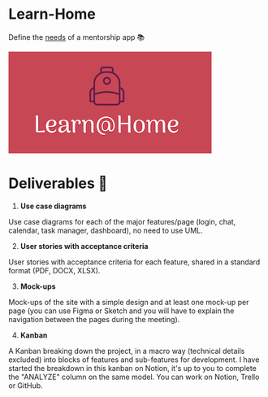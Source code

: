 # Learn-Home

Define the [needs](./Notes+-+Réunion+Learn@Home.pdf) of a mentorship app 📚

![Logo](./15975912807474_Screen%20Shot%202020-08-16%20at%2017.19.38.png "openclassrooms, P10")

# Deliverables 🚚

1. **Use case diagrams**

Use case diagrams for each of the major features/page (login, chat, calendar, task manager, dashboard), no need to use UML.

2. **User stories with acceptance criteria**

User stories with acceptance criteria for each feature, shared in a standard format (PDF, DOCX, XLSX).

3. **Mock-ups**

Mock-ups of the site with a simple design and at least one mock-up per page (you can use Figma or Sketch and you will have to explain the navigation between the pages during the meeting).

4. **Kanban**

A Kanban breaking down the project, in a macro way (technical details excluded) into blocks of features and sub-features for development. I have started the breakdown in this kanban on Notion, it's up to you to complete the "ANALYZE" column on the same model. You can work on Notion, Trello or GitHub.
